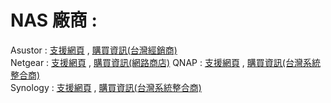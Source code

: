# NAS 廠商 :  

Asustor : [支援網頁](https://www.asustor.com/zh-tw/knowledge/) , [購買資訊(台灣經銷商)](https://www.asustor.com/zh-tw/service/where_to_buy_information?continent=2&country=171)  
Netgear : [支援網頁](http://www.netbridgetech.com.tw/readynas/) , [購買資訊(網路商店)](http://www.netbridgetech.com.tw/place/#1499763710236-daefdb5a-95e3) 
QNAP :  [支援網頁](https://www.qnap.com/zh-tw/how-to) , [購買資訊(台灣系統整合商)](https://www.qnap.com/zh-tw/service_map/list.php?cat=2&sub_cat=20&s_type=10)  
Synology :  [支援網頁](https://www.synology.com/zh-tw/support) , [購買資訊(台灣系統整合商)](https://www.synology.com/zh-tw/wheretobuy/Taiwan/System_Integrator)  
